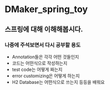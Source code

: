 # DMaker_spring_toy

## 스프링에 대해 이해해봅시다.
### 나중에 주석보면서 다시 공부할 용도
- Annotation들은 각각 어떤 것들인지
- 코드는 어떤식으로 작성하는지
- test code는 어떻게 짜는지
- error customizing은 어떻게 하는지
- H2 Database는 어떤식으로 쓰는지
등등을 배워요
